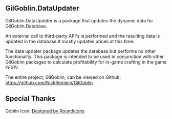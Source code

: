 ## GilGoblin.DataUpdater

GilGoblin.DataUpdater is a package that updates the dynamic data for GilGoblin.Database.

An external call to third-party API's is performed and the resulting data is updated in the database.It mostly updates prices at
this time. 

The data updater package updates the database but performs no other functionality. This package is
intended to be used in conjunction with other GilGoblin packages to calculate profitability for in-game
crafting in the game *FFXIV*.

The entire project, GilGoblin, can be viewed on Github:
https://github.com/NickReinlein/GilGoblin

## Special Thanks

Goblin
Icon:   <a href="https://www.freepik.com/icon/elf_196867#fromView=search&term=goblin&page=1&position=30&track=ais">
Designed by
Roundicons</a>